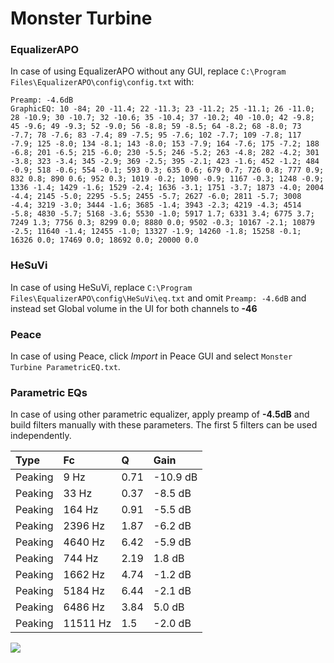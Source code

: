 # Monster Turbine

### EqualizerAPO
In case of using EqualizerAPO without any GUI, replace `C:\Program Files\EqualizerAPO\config\config.txt`
with:
```
Preamp: -4.6dB
GraphicEQ: 10 -84; 20 -11.4; 22 -11.3; 23 -11.2; 25 -11.1; 26 -11.0; 28 -10.9; 30 -10.7; 32 -10.6; 35 -10.4; 37 -10.2; 40 -10.0; 42 -9.8; 45 -9.6; 49 -9.3; 52 -9.0; 56 -8.8; 59 -8.5; 64 -8.2; 68 -8.0; 73 -7.7; 78 -7.6; 83 -7.4; 89 -7.5; 95 -7.6; 102 -7.7; 109 -7.8; 117 -7.9; 125 -8.0; 134 -8.1; 143 -8.0; 153 -7.9; 164 -7.6; 175 -7.2; 188 -6.8; 201 -6.5; 215 -6.0; 230 -5.5; 246 -5.2; 263 -4.8; 282 -4.2; 301 -3.8; 323 -3.4; 345 -2.9; 369 -2.5; 395 -2.1; 423 -1.6; 452 -1.2; 484 -0.9; 518 -0.6; 554 -0.1; 593 0.3; 635 0.6; 679 0.7; 726 0.8; 777 0.9; 832 0.8; 890 0.6; 952 0.3; 1019 -0.2; 1090 -0.9; 1167 -0.3; 1248 -0.9; 1336 -1.4; 1429 -1.6; 1529 -2.4; 1636 -3.1; 1751 -3.7; 1873 -4.0; 2004 -4.4; 2145 -5.0; 2295 -5.5; 2455 -5.7; 2627 -6.0; 2811 -5.7; 3008 -4.4; 3219 -3.0; 3444 -1.6; 3685 -1.4; 3943 -2.3; 4219 -4.3; 4514 -5.8; 4830 -5.7; 5168 -3.6; 5530 -1.0; 5917 1.7; 6331 3.4; 6775 3.7; 7249 1.3; 7756 0.3; 8299 0.0; 8880 0.0; 9502 -0.3; 10167 -2.1; 10879 -2.5; 11640 -1.4; 12455 -1.0; 13327 -1.9; 14260 -1.8; 15258 -0.1; 16326 0.0; 17469 0.0; 18692 0.0; 20000 0.0
```

### HeSuVi
In case of using HeSuVi, replace `C:\Program Files\EqualizerAPO\config\HeSuVi\eq.txt` and omit `Preamp:
-4.6dB` and instead set Global volume in the UI for both channels to **-46**

### Peace
In case of using Peace, click *Import* in Peace GUI and select `Monster Turbine ParametricEQ.txt`.

### Parametric EQs
In case of using other parametric equalizer, apply preamp of **-4.5dB** and build filters manually with
these parameters. The first 5 filters can be used independently.

| Type    | Fc       |    Q | Gain     |
|:--------|:---------|:-----|:---------|
| Peaking | 9 Hz     | 0.71 | -10.9 dB |
| Peaking | 33 Hz    | 0.37 | -8.5 dB  |
| Peaking | 164 Hz   | 0.91 | -5.5 dB  |
| Peaking | 2396 Hz  | 1.87 | -6.2 dB  |
| Peaking | 4640 Hz  | 6.42 | -5.9 dB  |
| Peaking | 744 Hz   | 2.19 | 1.8 dB   |
| Peaking | 1662 Hz  | 4.74 | -1.2 dB  |
| Peaking | 5184 Hz  | 6.44 | -2.1 dB  |
| Peaking | 6486 Hz  | 3.84 | 5.0 dB   |
| Peaking | 11511 Hz | 1.5  | -2.0 dB  |

![](https://raw.githubusercontent.com/jaakkopasanen/AutoEq/master/results/innerfidelity/sbaf-serious/Monster%20Turbine/Monster%20Turbine.png)